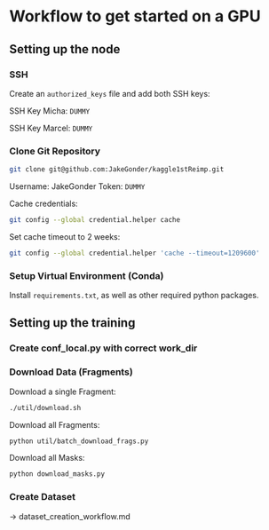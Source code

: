 # Workflow to get started on a GPU

## Setting up the node
### SSH
Create an `authorized_keys` file and add both SSH keys:

SSH Key Micha: `DUMMY`

SSH Key Marcel: `DUMMY`

### Clone Git Repository

```bash
git clone git@github.com:JakeGonder/kaggle1stReimp.git
```
Username: JakeGonder
Token: `DUMMY`

Cache credentials:
```bash
git config --global credential.helper cache
```

Set cache timeout to 2 weeks:
```bash
git config --global credential.helper 'cache --timeout=1209600'
```

### Setup Virtual Environment (Conda)
Install `requirements.txt`, as well as other required python packages.

## Setting up the training
### Create conf_local.py with correct work_dir

### Download Data (Fragments)
Download a single Fragment: 
```bash
./util/download.sh
```
Download all Fragments:
```bash
python util/batch_download_frags.py
```
Download all Masks:
```bash
python download_masks.py
```
### Create Dataset
-> dataset_creation_workflow.md